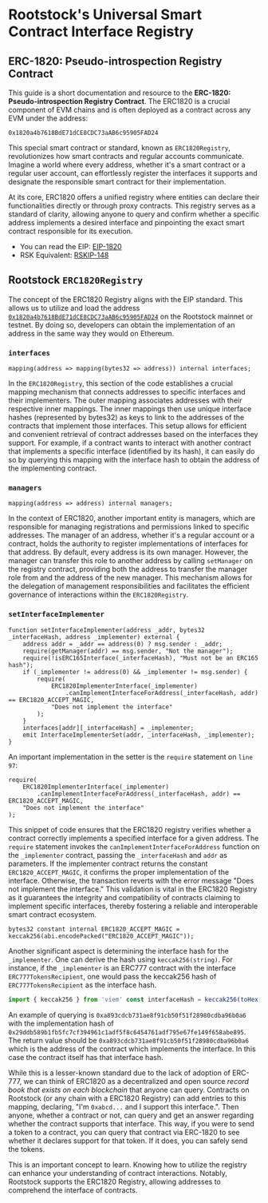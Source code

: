 # Rootstock's Universal Smart Contract Interface Registry

## ERC-1820: Pseudo-introspection Registry Contract

This guide is a short documentation and resource to the **ERC-1820: Pseudo-introspection Registry Contract**. The ERC1820 is a crucial component of EVM chains and is often deployed as a contract across any EVM under the address:
```
0x1820a4b7618BdE71dCE8CDC73aAB6c95905FAD24
```

This special smart contract or standard, known as `ERC1820Registry`, revolutionizes how smart contracts and regular accounts communicate. Imagine a world where every address, whether it's a smart contract or a regular user account, can effortlessly register the interfaces it supports and designate the responsible smart contract for their implementation.

At its core, ERC1820 offers a unified registry where entities can declare their functionalities directly or through proxy contracts. This registry serves as a standard of clarity, allowing anyone to query and confirm whether a specific address implements a desired interface and pinpointing the exact smart contract responsible for its execution. 

- You can read the EIP: [EIP-1820](https://eips.ethereum.org/EIPS/eip-1820)
- RSK Equivalent: [RSKIP-148](https://github.com/rsksmart/RSKIPs/blob/e0ac990679a2e6f476e41db0c1050132cd2b1bfc/IPs/RSKIP148.md)
## Rootstock `ERC1820Registry`

The concept of the ERC1820 Registry aligns with the EIP standard. This allows us to utilize and load the address [`0x1820a4b7618BdE71dCE8CDC73aAB6c95905FAD24`](https://rootstock.blockscout.com/address/0x1820a4b7618BdE71dCE8CDC73aAB6c95905FAD24) on the Rootstock mainnet or testnet. By doing so, developers can obtain the implementation of an address in the same way they would on Ethereum.
### `interfaces`

```solidity
mapping(address => mapping(bytes32 => address)) internal interfaces;
```

In the `ERC1820Registry`, this section of the code establishes a crucial mapping mechanism that connects addresses to specific interfaces and their implementers. The outer mapping associates addresses with their respective inner mappings. The inner mappings then use unique interface hashes (represented by bytes32) as keys to link to the addresses of the contracts that implement those interfaces. This setup allows for efficient and convenient retrieval of contract addresses based on the interfaces they support. For example, if a contract wants to interact with another contract that implements a specific interface (identified by its hash), it can easily do so by querying this mapping with the interface hash to obtain the address of the implementing contract.

### `managers`

```solidity
mapping(address => address) internal managers;
```

In the context of ERC1820, another important entity is managers, which are responsible for managing registrations and permissions linked to specific addresses. The manager of an address, whether it's a regular account or a contract, holds the authority to register implementations of interfaces for that address. By default, every address is its own manager. However, the manager can transfer this role to another address by calling `setManager` on the registry contract, providing both the address to transfer the manager role from and the address of the new manager. This mechanism allows for the delegation of management responsibilities and facilitates the efficient governance of interactions within the `ERC1820Registry`.

### `setInterfaceImplementer`

```solidity
function setInterfaceImplementer(address _addr, bytes32 _interfaceHash, address _implementer) external {
	address addr = _addr == address(0) ? msg.sender : _addr;
	require(getManager(addr) == msg.sender, "Not the manager");
	require(!isERC165Interface(_interfaceHash), "Must not be an ERC165 hash");
	if (_implementer != address(0) && _implementer != msg.sender) {
		require(
			ERC1820ImplementerInterface(_implementer)
				.canImplementInterfaceForAddress(_interfaceHash, addr) == ERC1820_ACCEPT_MAGIC,
			"Does not implement the interface"
		);
	}
	interfaces[addr][_interfaceHash] = _implementer;
	emit InterfaceImplementerSet(addr, _interfaceHash, _implementer);
}
```

An important implementation in the setter is the `require` statement on `line 97`:

```solidity
require(
	ERC1820ImplementerInterface(_implementer)
		.canImplementInterfaceForAddress(_interfaceHash, addr) == ERC1820_ACCEPT_MAGIC,
	"Does not implement the interface"
);
```

This snippet of code ensures that the ERC1820 registry verifies whether a contract correctly implements a specified interface for a given address. The `require` statement invokes the `canImplementInterfaceForAddress` function on the `_implementer` contract, passing the `_interfaceHash` and `addr` as parameters. If the implementer contract returns the constant `ERC1820_ACCEPT_MAGIC`, it confirms the proper implementation of the interface. Otherwise, the transaction reverts with the error message "Does not implement the interface." This validation is vital in the ERC1820 Registry as it guarantees the integrity and compatibility of contracts claiming to implement specific interfaces, thereby fostering a reliable and interoperable smart contract ecosystem.

```solidity
bytes32 constant internal ERC1820_ACCEPT_MAGIC = keccak256(abi.encodePacked("ERC1820_ACCEPT_MAGIC"));
```

Another significant aspect is determining the interface hash for the `_implementer`. One can derive the hash using `keccak256(string)`. For instance, if the `_implementer` is an ERC777 contract with the interface `ERC777TokensRecipient`, one would pass the keccak256 hash of `ERC777TokensRecipient` as the interface hash.

```typescript 
import { keccak256 } from 'viem' const interfaceHash = keccak256(toHex('ERC777TokensRecipient')
```

An example of querying is `0xa893cdcb731ae8f91cb50f51f28980cdba96b0a6` with the implementation hash of `0x29ddb589b1fb5fc7cf394961c1adf5f8c6454761adf795e67fe149f658abe895`. The return value should be `0xa893cdcb731ae8f91cb50f51f28980cdba96b0a6` which is the address of the contract which implements the interface. In this case the contract itself has that interface hash.

While this is a lesser-known standard due to the lack of adoption of ERC-777, we can think of ERC1820 as a decentralized and open source *record book that exists on each blockchain* that anyone can query. Contracts on Rootstock (or any chain with a ERC1820 Registry) can add entries to this mapping, declaring, "I'm `0xabcd...` and I support this interface.". Then anyone, whether a contract or not, can query and get an answer regarding whether the contract supports that interface. This way, if you were to send a token to a contract, you can query that contract via ERC-1820 to see whether it declares support for that token. If it does, you can safely send the tokens.

This is an important concept to learn. Knowing how to utilize the registry can enhance your understanding of contract interactions. Notably, Rootstock supports the ERC1820 Registry, allowing addresses to comprehend the interface of contracts.